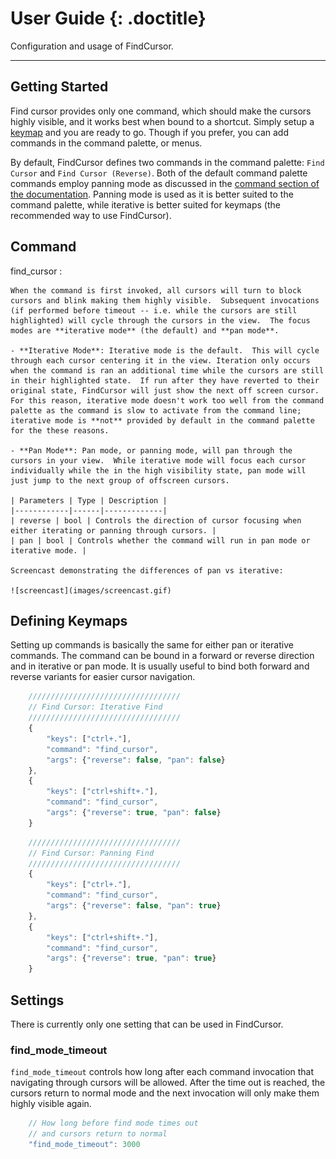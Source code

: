 # User Guide {: .doctitle}
Configuration and usage of FindCursor.

---

## Getting Started
Find cursor provides only one command, which should make the cursors highly visible, and it works best when bound to a shortcut.  Simply setup a [keymap](#defining-keymaps) and you are ready to go.  Though if you prefer, you can add commands in the command palette, or menus.

By default, FindCursor defines two commands in the command palette: `Find Cursor` and `Find Cursor (Reverse)`.  Both of the default command palette commands employ panning mode as discussed in the [command section of the documentation](#command). Panning mode is used as it is better suited to the command palette, while iterative is better suited for keymaps (the recommended way to use FindCursor).

## Command
find_cursor
: 

    When the command is first invoked, all cursors will turn to block cursors and blink making them highly visible.  Subsequent invocations (if performed before timeout -- i.e. while the cursors are still highlighted) will cycle through the cursors in the view.  The focus modes are **iterative mode** (the default) and **pan mode**.

    - **Iterative Mode**: Iterative mode is the default.  This will cycle through each cursor centering it in the view. Iteration only occurs when the command is ran an additional time while the cursors are still in their highlighted state.  If run after they have reverted to their original state, FindCursor will just show the next off screen cursor.  For this reason, iterative mode doesn't work too well from the command palette as the command is slow to activate from the command line; iterative mode is **not** provided by default in the command palette for the these reasons.

    - **Pan Mode**: Pan mode, or panning mode, will pan through the cursors in your view.  While iterative mode will focus each cursor individually while the in the high visibility state, pan mode will just jump to the next group of offscreen cursors.

    | Parameters | Type | Description |
    |------------|------|-------------|
    | reverse | bool | Controls the direction of cursor focusing when either iterating or panning through cursors. |
    | pan | bool | Controls whether the command will run in pan mode or iterative mode. |

    Screencast demonstrating the differences of pan vs iterative:

    ![screencast](images/screencast.gif)


## Defining Keymaps
Setting up commands is basically the same for either pan or iterative commands.  The command can be bound in a forward or reverse direction and in iterative or pan mode.  It is usually useful to bind both forward and reverse variants for easier cursor navigation.

```js
    //////////////////////////////////
    // Find Cursor: Iterative Find
    //////////////////////////////////
    {
        "keys": ["ctrl+."],
        "command": "find_cursor",
        "args": {"reverse": false, "pan": false}
    },
    {
        "keys": ["ctrl+shift+."],
        "command": "find_cursor",
        "args": {"reverse": true, "pan": false}
    }
```

```js
    //////////////////////////////////
    // Find Cursor: Panning Find
    //////////////////////////////////
    {
        "keys": ["ctrl+."],
        "command": "find_cursor",
        "args": {"reverse": false, "pan": true}
    },
    {
        "keys": ["ctrl+shift+."],
        "command": "find_cursor",
        "args": {"reverse": true, "pan": true}
    }
```

## Settings

There is currently only one setting that can be used in FindCursor.

### find_mode_timeout
`find_mode_timeout` controls how long after each command invocation that navigating through cursors will be allowed.  After the time out is reached, the cursors return to normal mode and the next invocation will only make them highly visible again.

```js
    // How long before find mode times out
    // and cursors return to normal
    "find_mode_timeout": 3000
```
